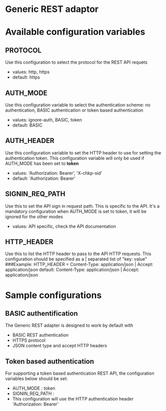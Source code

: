 Generic REST adaptor
====================

# Available configuration variables

## PROTOCOL
Use this configuration to select the protocol for the REST API requets
* values: http, https
* default: https 

## AUTH_MODE
Use this configuration variable to select the authentication scheme: no authentication, BASIC authentication or token based authentication
* values: ignore-auth, BASIC, token
* default: BASIC 

## AUTH_HEADER
Use this configuration variable to set the HTTP header to use for setting the authentication token.
This configuration variable will only be used if AUTH_MODE has been set to **token**
* values: 'Authorization: Bearer',  'X-chkp-sid'
* default: 'Authorization: Bearer'

## SIGNIN_REQ_PATH
Use this to set the API sign in request path. This is specific to the API.
It's a mandatory configuration when AUTH_MODE is set to token, it will be ignored for the other modes
* values: API specific, check the API documentation

## HTTP_HEADER
Use this to list the HTTP header to pass to the API HTTP requests.
This configuration should be specified as a | separated list of "key: value"
###Example:
HTTP_HEADER = Content-Type: application/json | Accept: application/json
default: Content-Type: application/json | Accept: application/json
 

# Sample configurations
## BASIC authentification
The Generic REST adapter is designed to work by default with 
* BASIC REST authentication
* HTTPS protocol
* JSON content type and accept HTTP headers

## Token based authentication
For supporting a token based authentication REST API, the configuration variables below should be set:
* AUTH_MODE : token
* SIGNIN_REQ_PATH : <depend on your API>
* This configuration will use the HTTP authentication header 'Authorization: Bearer'



